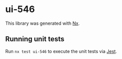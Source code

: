 # ui-546

This library was generated with [Nx](https://nx.dev).

## Running unit tests

Run `nx test ui-546` to execute the unit tests via [Jest](https://jestjs.io).
